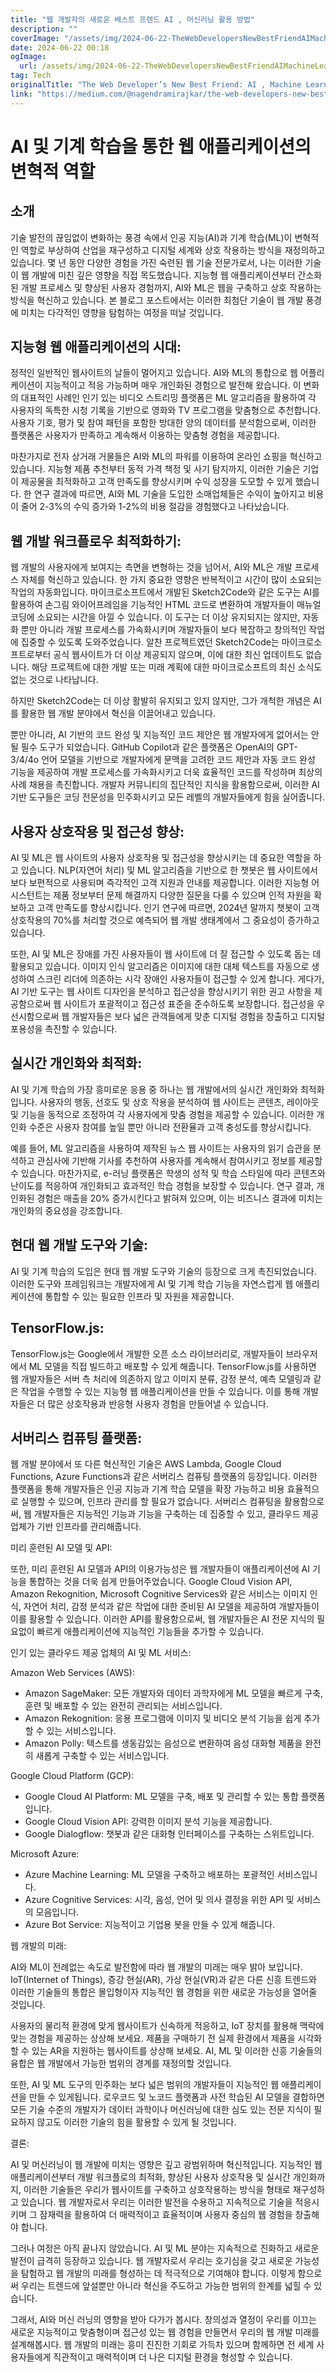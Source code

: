 ```yaml
---
title: "웹 개발자의 새로운 베스트 프렌드 AI , 머신러닝 활용 방법"
description: ""
coverImage: "/assets/img/2024-06-22-TheWebDevelopersNewBestFriendAIMachineLearning_0.png"
date: 2024-06-22 00:18
ogImage: 
  url: /assets/img/2024-06-22-TheWebDevelopersNewBestFriendAIMachineLearning_0.png
tag: Tech
originalTitle: "The Web Developer’s New Best Friend: AI , Machine Learning"
link: "https://medium.com/@nagendramirajkar/the-web-developers-new-best-friend-ai-machine-learning-608c02a939e4"
---
```



# AI 및 기계 학습을 통한 웹 애플리케이션의 변혁적 역할

## 소개

기술 발전의 끊임없이 변화하는 풍경 속에서 인공 지능(AI)과 기계 학습(ML)이 변혁적인 역할로 부상하여 산업을 재구성하고 디지털 세계와 상호 작용하는 방식을 재정의하고 있습니다. 몇 년 동안 다양한 경험을 가진 숙련된 웹 기술 전문가로서, 나는 이러한 기술이 웹 개발에 미친 깊은 영향을 직접 목도했습니다. 지능형 웹 애플리케이션부터 간소화된 개발 프로세스 및 향상된 사용자 경험까지, AI와 ML은 웹을 구축하고 상호 작용하는 방식을 혁신하고 있습니다. 본 블로그 포스트에서는 이러한 최첨단 기술이 웹 개발 풍경에 미치는 다각적인 영향을 탐험하는 여정을 떠날 것입니다.

## 지능형 웹 애플리케이션의 시대:

<div class="content-ad"></div>

정적인 일반적인 웹사이트의 날들이 멀어지고 있습니다. AI와 ML의 통합으로 웹 어플리케이션이 지능적이고 적응 가능하며 매우 개인화된 경험으로 발전해 왔습니다. 이 변화의 대표적인 사례인 인기 있는 비디오 스트리밍 플랫폼은 ML 알고리즘을 활용하여 각 사용자의 독특한 시청 기록을 기반으로 영화와 TV 프로그램을 맞춤형으로 추천합니다. 사용자 기호, 평가 및 참여 패턴을 포함한 방대한 양의 데이터를 분석함으로써, 이러한 플랫폼은 사용자가 만족하고 계속해서 이용하는 맞춤형 경험을 제공합니다.

마찬가지로 전자 상거래 거물들은 AI와 ML의 파워를 이용하여 온라인 쇼핑을 혁신하고 있습니다. 지능형 제품 추천부터 동적 가격 책정 및 사기 탐지까지, 이러한 기술은 기업이 제공물을 최적화하고 고객 만족도를 향상시키며 수익 성장을 도모할 수 있게 했습니다. 한 연구 결과에 따르면, AI와 ML 기술을 도입한 소매업체들은 수익이 높아지고 비용이 줄어 2-3%의 수익 증가와 1-2%의 비용 절감을 경험했다고 나타났습니다.

## 웹 개발 워크플로우 최적화하기:

웹 개발의 사용자에게 보여지는 측면을 변형하는 것을 넘어서, AI와 ML은 개발 프로세스 자체를 혁신하고 있습니다. 한 가지 중요한 영향은 반복적이고 시간이 많이 소요되는 작업의 자동화입니다. 마이크로소프트에서 개발된 Sketch2Code와 같은 도구는 AI를 활용하여 손그림 와이어프레임을 기능적인 HTML 코드로 변환하여 개발자들이 매뉴얼 코딩에 소요되는 시간을 아낄 수 있습니다. 이 도구는 더 이상 유지되지는 않지만, 자동화 뿐만 아니라 개발 프로세스를 가속화시키며 개발자들이 보다 복잡하고 창의적인 작업에 집중할 수 있도록 도와주었습니다. 알찬 프로젝트였던 Sketch2Code는 마이크로소프트로부터 공식 웹사이트가 더 이상 제공되지 않으며, 이에 대한 최신 업데이트도 없습니다. 해당 프로젝트에 대한 개발 또는 미래 계획에 대한 마이크로소프트의 최신 소식도 없는 것으로 나타납니다.

<div class="content-ad"></div>

하지만 Sketch2Code는 더 이상 활발히 유지되고 있지 않지만, 그가 개척한 개념은 AI를 활용한 웹 개발 분야에서 혁신을 이끌어내고 있습니다.

뿐만 아니라, AI 기반의 코드 완성 및 지능적인 코드 제안은 웹 개발자에게 없어서는 안 될 필수 도구가 되었습니다. GitHub Copilot과 같은 플랫폼은 OpenAI의 GPT-3/4/4o 언어 모델을 기반으로 개발자에게 문맥을 고려한 코드 제안과 자동 코드 완성 기능을 제공하여 개발 프로세스를 가속화시키고 더욱 효율적인 코드를 작성하며 최상의 사례 채용을 촉진합니다. 개발자 커뮤니티의 집단적인 지식을 활용함으로써, 이러한 AI 기반 도구들은 코딩 전문성을 민주화시키고 모든 레벨의 개발자들에게 힘을 실어줍니다.

<div class="content-ad"></div>

## 사용자 상호작용 및 접근성 향상:

AI 및 ML은 웹 사이트의 사용자 상호작용 및 접근성을 향상시키는 데 중요한 역할을 하고 있습니다. NLP(자연어 처리) 및 ML 알고리즘을 기반으로 한 챗봇은 웹 사이트에서 보다 보편적으로 사용되며 즉각적인 고객 지원과 안내를 제공합니다. 이러한 지능형 어시스턴트는 제품 정보부터 문제 해결까지 다양한 질문을 다룰 수 있으며 인적 자원을 확보하고 고객 만족도를 향상시킵니다. 인기 연구에 따르면, 2024년 말까지 챗봇이 고객 상호작용의 70%를 처리할 것으로 예측되어 웹 개발 생태계에서 그 중요성이 증가하고 있습니다.

또한, AI 및 ML은 장애를 가진 사용자들이 웹 사이트에 더 잘 접근할 수 있도록 돕는 데 활용되고 있습니다. 이미지 인식 알고리즘은 이미지에 대한 대체 텍스트를 자동으로 생성하여 스크린 리더에 의존하는 시각 장애인 사용자들이 접근할 수 있게 합니다. 게다가, AI 기반 도구는 웹 사이트 디자인을 분석하고 접근성을 향상시키기 위한 권고 사항을 제공함으로써 웹 사이트가 포괄적이고 접근성 표준을 준수하도록 보장합니다. 접근성을 우선시함으로써 웹 개발자들은 보다 넓은 관객들에게 맞춘 디지털 경험을 창출하고 디지털 포용성을 촉진할 수 있습니다.

## 실시간 개인화와 최적화:

<div class="content-ad"></div>

AI 및 기계 학습의 가장 흥미로운 응용 중 하나는 웹 개발에서의 실시간 개인화와 최적화입니다. 사용자의 행동, 선호도 및 상호 작용을 분석하여 웹 사이트는 콘텐츠, 레이아웃 및 기능을 동적으로 조정하여 각 사용자에게 맞춤 경험을 제공할 수 있습니다. 이러한 개인화 수준은 사용자 참여를 높일 뿐만 아니라 전환율과 고객 충성도를 향상시킵니다.

예를 들어, ML 알고리즘을 사용하여 제작된 뉴스 웹 사이트는 사용자의 읽기 습관을 분석하고 관심사에 기반해 기사를 추천하여 사용자를 계속해서 참여시키고 정보를 제공할 수 있습니다. 마찬가지로, e-러닝 플랫폼은 학생의 성적 및 학습 스타일에 따라 콘텐츠와 난이도를 적응하여 개인화되고 효과적인 학습 경험을 보장할 수 있습니다. 연구 결과, 개인화된 경험은 매출을 20% 증가시킨다고 밝혀져 있으며, 이는 비즈니스 결과에 미치는 개인화의 중요성을 강조합니다.

## 현대 웹 개발 도구와 기술:

AI 및 기계 학습의 도입은 현대 웹 개발 도구와 기술의 등장으로 크게 촉진되었습니다. 이러한 도구와 프레임워크는 개발자에게 AI 및 기계 학습 기능을 자연스럽게 웹 애플리케이션에 통합할 수 있는 필요한 인프라 및 자원을 제공합니다.

<div class="content-ad"></div>

## TensorFlow.js:

TensorFlow.js는 Google에서 개발한 오픈 소스 라이브러리로, 개발자들이 브라우저에서 ML 모델을 직접 빌드하고 배포할 수 있게 해줍니다. TensorFlow.js를 사용하면 웹 개발자들은 서버 측 처리에 의존하지 않고 이미지 분류, 감정 분석, 예측 모델링과 같은 작업을 수행할 수 있는 지능형 웹 애플리케이션을 만들 수 있습니다. 이를 통해 개발자들은 더 많은 상호작용과 반응형 사용자 경험을 만들어낼 수 있습니다.

## 서버리스 컴퓨팅 플랫폼:

웹 개발 분야에서 또 다른 혁신적인 기술은 AWS Lambda, Google Cloud Functions, Azure Functions과 같은 서버리스 컴퓨팅 플랫폼의 등장입니다. 이러한 플랫폼을 통해 개발자들은 인공 지능과 기계 학습 모델을 확장 가능하고 비용 효율적으로 실행할 수 있으며, 인프라 관리를 할 필요가 없습니다. 서버리스 컴퓨팅을 활용함으로써, 웹 개발자들은 지능적인 기능과 기능을 구축하는 데 집중할 수 있고, 클라우드 제공업체가 기반 인프라를 관리해줍니다.

<div class="content-ad"></div>

미리 훈련된 AI 모델 및 API:

또한, 미리 훈련된 AI 모델과 API의 이용가능성은 웹 개발자들이 애플리케이션에 AI 기능을 통합하는 것을 더욱 쉽게 만들어주었습니다. Google Cloud Vision API, Amazon Rekognition, Microsoft Cognitive Services와 같은 서비스는 이미지 인식, 자연어 처리, 감정 분석과 같은 작업에 대한 준비된 AI 모델을 제공하여 개발자들이 이를 활용할 수 있습니다. 이러한 API를 활용함으로써, 웹 개발자들은 AI 전문 지식의 필요없이 빠르게 애플리케이션에 지능적인 기능들을 추가할 수 있습니다.

인기 있는 클라우드 제공 업체의 AI 및 ML 서비스:

Amazon Web Services (AWS):

<div class="content-ad"></div>

- Amazon SageMaker: 모든 개발자와 데이터 과학자에게 ML 모델을 빠르게 구축, 훈련 및 배포할 수 있는 완전히 관리되는 서비스입니다.
- Amazon Rekognition: 응용 프로그램에 이미지 및 비디오 분석 기능을 쉽게 추가할 수 있는 서비스입니다.
- Amazon Polly: 텍스트를 생동감있는 음성으로 변환하여 음성 대화형 제품을 완전히 새롭게 구축할 수 있는 서비스입니다.

Google Cloud Platform (GCP):

- Google Cloud AI Platform: ML 모델을 구축, 배포 및 관리할 수 있는 통합 플랫폼입니다.
- Google Cloud Vision API: 강력한 이미지 분석 기능을 제공합니다.
- Google Dialogflow: 챗봇과 같은 대화형 인터페이스를 구축하는 스위트입니다.

Microsoft Azure:

<div class="content-ad"></div>

- Azure Machine Learning: ML 모델을 구축하고 배포하는 포괄적인 서비스입니다.
- Azure Cognitive Services: 시각, 음성, 언어 및 의사 결정을 위한 API 및 서비스의 모음입니다.
- Azure Bot Service: 지능적이고 기업용 봇을 만들 수 있게 해줍니다.

웹 개발의 미래:

AI와 ML이 전례없는 속도로 발전함에 따라 웹 개발의 미래는 매우 밝아 보입니다. IoT(Internet of Things), 증강 현실(AR), 가상 현실(VR)과 같은 다른 신흥 트렌드와 이러한 기술들의 통합은 몰입형이자 지능적인 웹 경험을 위한 새로운 가능성을 열어줄 것입니다.

사용자의 물리적 환경에 맞게 웹사이트가 신속하게 적응하고, IoT 장치를 활용해 맥락에 맞는 경험을 제공하는 상상해 보세요. 제품을 구매하기 전 실제 환경에서 제품을 시각화할 수 있는 AR을 지원하는 웹사이트를 상상해 보세요. AI, ML 및 이러한 신흥 기술들의 융합은 웹 개발에서 가능한 범위의 경계를 재정의할 것입니다.

<div class="content-ad"></div>

또한, AI 및 ML 도구의 민주화는 보다 넓은 범위의 개발자들이 지능적인 웹 애플리케이션을 만들 수 있게됩니다. 로우코드 및 노코드 플랫폼과 사전 학습된 AI 모델을 결합하면 모든 기술 수준의 개발자가 데이터 과학이나 머신러닝에 대한 심도 있는 전문 지식이 필요하지 않고도 이러한 기술의 힘을 활용할 수 있게 될 것입니다.

결론:

AI 및 머신러닝이 웹 개발에 미치는 영향은 깊고 광범위하며 혁신적입니다. 지능적인 웹 애플리케이션부터 개발 워크플로의 최적화, 향상된 사용자 상호작용 및 실시간 개인화까지, 이러한 기술들은 우리가 웹사이트를 구축하고 상호작용하는 방식을 형태로 재구성하고 있습니다. 웹 개발자로서 우리는 이러한 발전을 수용하고 지속적으로 기술을 적응시키며 그 잠재력을 활용하여 더 매력적이고 효율적이며 사용자 중심의 웹 경험을 창출해야 합니다.

그러나 여정은 아직 끝나지 않았습니다. AI 및 ML 분야는 지속적으로 진화하고 새로운 발전이 급격히 등장하고 있습니다. 웹 개발자로서 우리는 호기심을 갖고 새로운 가능성을 탐험하고 웹 개발의 미래를 형성하는 데 적극적으로 기여해야 합니다. 이렇게 함으로써 우리는 트렌드에 앞설뿐만 아니라 혁신을 주도하고 가능한 범위의 한계를 넓힐 수 있습니다.

<div class="content-ad"></div>

그래서, AI와 머신 러닝의 영향을 받아 다가가 봅시다. 창의성과 열정이 우리를 이끄는 새로운 지능적이고 맞춤형이며 접근성 있는 웹 경험을 만들면서 우리의 웹 개발 미래를 설계해봅시다. 웹 개발의 미래는 흥미 진진한 기회로 가득차 있으며 함께하면 전 세계 사용자들에게 직관적이고 매력적이며 더 나은 디지털 환경을 형성할 수 있습니다.